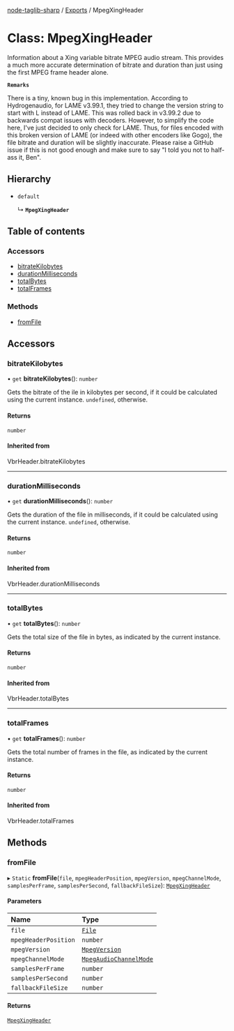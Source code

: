 [node-taglib-sharp](../README.md) / [Exports](../modules.md) / MpegXingHeader

# Class: MpegXingHeader

Information about a Xing variable bitrate MPEG audio stream. This provides a much more accurate
determination of bitrate and duration than just using the first MPEG frame header alone.

**`Remarks`**

There is a tiny, known bug in this implementation. According to Hydrogenaudio, for LAME
    v3.99.1, they tried to change the version string to start with L instead of LAME. This was
    rolled back in v3.99.2 due to backwards compat issues with decoders. However, to simplify
    the code here, I've just decided to only check for LAME. Thus, for files encoded with this
    broken version of LAME (or indeed with other encoders like Gogo), the file bitrate and
    duration will be slightly inaccurate.
    Please raise a GitHub issue if this is not good enough and make sure to say "I told you not
    to half-ass it, Ben".

## Hierarchy

- `default`

  ↳ **`MpegXingHeader`**

## Table of contents

### Accessors

- [bitrateKilobytes](MpegXingHeader.md#bitratekilobytes)
- [durationMilliseconds](MpegXingHeader.md#durationmilliseconds)
- [totalBytes](MpegXingHeader.md#totalbytes)
- [totalFrames](MpegXingHeader.md#totalframes)

### Methods

- [fromFile](MpegXingHeader.md#fromfile)

## Accessors

### bitrateKilobytes

• `get` **bitrateKilobytes**(): `number`

Gets the bitrate of the ile in kilobytes per second, if it could be calculated using the
current instance. `undefined`, otherwise.

#### Returns

`number`

#### Inherited from

VbrHeader.bitrateKilobytes

___

### durationMilliseconds

• `get` **durationMilliseconds**(): `number`

Gets the duration of the file in milliseconds, if it could be calculated using the current
instance. `undefined`, otherwise.

#### Returns

`number`

#### Inherited from

VbrHeader.durationMilliseconds

___

### totalBytes

• `get` **totalBytes**(): `number`

Gets the total size of the file in bytes, as indicated by the current instance.

#### Returns

`number`

#### Inherited from

VbrHeader.totalBytes

___

### totalFrames

• `get` **totalFrames**(): `number`

Gets the total number of frames in the file, as indicated by the current instance.

#### Returns

`number`

#### Inherited from

VbrHeader.totalFrames

## Methods

### fromFile

▸ `Static` **fromFile**(`file`, `mpegHeaderPosition`, `mpegVersion`, `mpegChannelMode`, `samplesPerFrame`, `samplesPerSecond`, `fallbackFileSize`): [`MpegXingHeader`](MpegXingHeader.md)

#### Parameters

| Name | Type |
| :------ | :------ |
| `file` | [`File`](File.md) |
| `mpegHeaderPosition` | `number` |
| `mpegVersion` | [`MpegVersion`](../enums/MpegVersion.md) |
| `mpegChannelMode` | [`MpegAudioChannelMode`](../enums/MpegAudioChannelMode.md) |
| `samplesPerFrame` | `number` |
| `samplesPerSecond` | `number` |
| `fallbackFileSize` | `number` |

#### Returns

[`MpegXingHeader`](MpegXingHeader.md)
